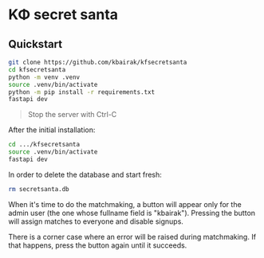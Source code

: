 # ΚΦ secret santa

## Quickstart

```sh
git clone https://github.com/kbairak/kfsecretsanta
cd kfsecretsanta
python -m venv .venv
source .venv/bin/activate
python -m pip install -r requirements.txt
fastapi dev
```

> Stop the server with Ctrl-C

After the initial installation:

```sh
cd .../kfsecretsanta
source .venv/bin/activate
fastapi dev
```

In order to delete the database and start fresh:

```sh
rm secretsanta.db
```

When it's time to do the matchmaking, a button will appear only for the admin user (the one whose fullname field is "kbairak"). Pressing the button will assign matches to everyone and disable signups.

There is a corner case where an error will be raised during matchmaking. If that happens, press the button again until it succeeds.

